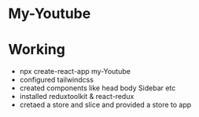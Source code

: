 # My-Youtube

# Working
- npx create-react-app my-Youtube
- configured tailwindcss 
- created components like head body Sidebar etc
- installed reduxtoolkit & react-redux
- cretaed a store and slice and provided a store to app
